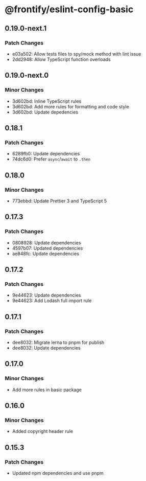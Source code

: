 # @frontify/eslint-config-basic

## 0.19.0-next.1

### Patch Changes

-   e03a502: Allow tests files to spy/mock method with lint issue
-   2dd2948: Allow TypeScript function overloads

## 0.19.0-next.0

### Minor Changes

-   3d602bd: Inline TypeScript rules
-   3d602bd: Add more rules for formatting and code style
-   3d602bd: Update depedencies

## 0.18.1

### Patch Changes

-   6289fb0: Update dependencies
-   74dc6d0: Prefer `async`/`await` to `.then`

## 0.18.0

### Minor Changes

-   773ebbd: Update Prettier 3 and TypeScript 5

## 0.17.3

### Patch Changes

-   0808928: Update dependencies
-   4597b07: Updated dependencies
-   ae848fc: Update dependencies

## 0.17.2

### Patch Changes

-   9e44623: Update dependencies
-   9e44623: Add Lodash full import rule

## 0.17.1

### Patch Changes

-   dee8032: Migrate lerna to pnpm for publish
-   dee8032: Update dependencies

## 0.17.0

### Minor Changes

-   Add more rules in basic package

## 0.16.0

### Minor Changes

-   Added copyright header rule

## 0.15.3

### Patch Changes

-   Updated npm dependencies and use pnpm
